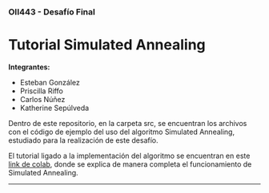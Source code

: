 ### OII443 - Desafío Final 

# Tutorial Simulated Annealing

**Integrantes:**
- Esteban González
- Priscilla Riffo
- Carlos Núñez
- Katherine Sepúlveda

Dentro de este repositorio, en la carpeta src, se encuentran los archivos con el código de ejemplo del uso del algoritmo Simulated Annealing, estudiado para la realización de este desafío.

El tutorial ligado a la implementación del algoritmo se encuentran en este [link de colab](https://colab.research.google.com/drive/1z84R6TmvK1h1Hh77G95CrtzBdm7hzT9p?usp=sharing), donde se explica de manera completa el funcionamiento de Simulated Annealing.
***
